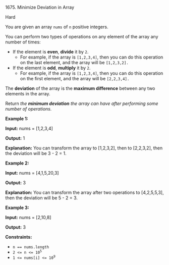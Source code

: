 1675\. Minimize Deviation in Array

Hard

You are given an array `nums` of `n` positive integers.

You can perform two types of operations on any element of the array any number of times:

*   If the element is **even**, **divide** it by `2`.
    *   For example, if the array is `[1,2,3,4]`, then you can do this operation on the last element, and the array will be `[1,2,3,2].`
*   If the element is **odd**, **multiply** it by `2`.
    *   For example, if the array is `[1,2,3,4]`, then you can do this operation on the first element, and the array will be `[2,2,3,4].`

The **deviation** of the array is the **maximum difference** between any two elements in the array.

Return _the **minimum deviation** the array can have after performing some number of operations._

**Example 1:**

**Input:** nums = [1,2,3,4]

**Output:** 1

**Explanation:** You can transform the array to [1,2,3,2], then to [2,2,3,2], then the deviation will be 3 - 2 = 1.

**Example 2:**

**Input:** nums = [4,1,5,20,3]

**Output:** 3

**Explanation:** You can transform the array after two operations to [4,2,5,5,3], then the deviation will be 5 - 2 = 3.

**Example 3:**

**Input:** nums = [2,10,8]

**Output:** 3

**Constraints:**

*   `n == nums.length`
*   <code>2 <= n <= 10<sup>5</sup></code>
*   <code>1 <= nums[i] <= 10<sup>9</sup></code>